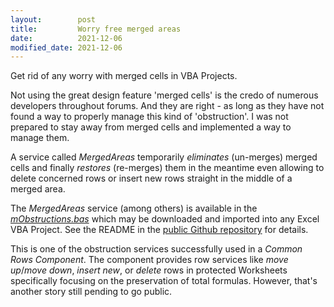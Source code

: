 ```yaml
---
layout:        post
title:         Worry free merged areas
date:          2021-12-06
modified_date: 2021-12-06
---
```

<!--more-->

Get rid of any worry with merged cells in VBA Projects.

Not using the great design feature 'merged cells' is the credo of numerous developers throughout forums. And they are right - as long as they have not found a way to properly manage this kind of 'obstruction'. I was not prepared to stay away from merged cells and implemented a way to manage them.

A service called _MergedAreas_ temporarily _eliminates_ (un-merges) merged cells and finally _restores_ (re-merges) them in the meantime even allowing to delete concerned rows or insert new rows straight in the middle of a merged area.

The _MergedAreas_ service (among others) is available in the [_mObstructions.bas_][1] which may be downloaded and imported into any Excel VBA Project. See the README in the [public Github repository][2] for details.

This is one of the obstruction services successfully used in a _Common Rows Component_. The component provides row services like _move up_/_move down_, _insert new_, or _delete_ rows in protected Worksheets specifically focusing on the preservation of total formulas. However, that's another story still pending to go public.

[1]:https://gitcdn.link/cdn/warbe-maker/Common-Excel-VBA-Obstructions-Services/master/source/mObstructions.bas
[2]:https://github.com/warbe-maker/Common-Excel-VBA-Obstructions-Services
